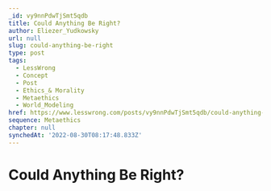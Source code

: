 ```yaml
---
_id: vy9nnPdwTjSmt5qdb
title: Could Anything Be Right?
author: Eliezer_Yudkowsky
url: null
slug: could-anything-be-right
type: post
tags:
  - LessWrong
  - Concept
  - Post
  - Ethics_& Morality
  - Metaethics
  - World_Modeling
href: https://www.lesswrong.com/posts/vy9nnPdwTjSmt5qdb/could-anything-be-right
sequence: Metaethics
chapter: null
synchedAt: '2022-08-30T08:17:48.833Z'
---
```


# Could Anything Be Right?
